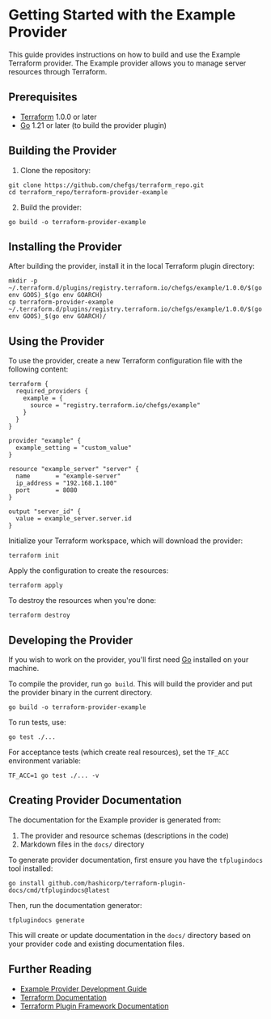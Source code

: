 # Getting Started with the Example Provider

This guide provides instructions on how to build and use the Example Terraform provider. The Example provider allows you to manage server resources through Terraform.

## Prerequisites

* [Terraform](https://www.terraform.io/downloads.html) 1.0.0 or later
* [Go](https://golang.org/doc/install) 1.21 or later (to build the provider plugin)

## Building the Provider

1. Clone the repository:

```shell
git clone https://github.com/chefgs/terraform_repo.git
cd terraform_repo/terraform-provider-example
```

2. Build the provider:

```shell
go build -o terraform-provider-example
```

## Installing the Provider

After building the provider, install it in the local Terraform plugin directory:

```shell
mkdir -p ~/.terraform.d/plugins/registry.terraform.io/chefgs/example/1.0.0/$(go env GOOS)_$(go env GOARCH)
cp terraform-provider-example ~/.terraform.d/plugins/registry.terraform.io/chefgs/example/1.0.0/$(go env GOOS)_$(go env GOARCH)/
```

## Using the Provider

To use the provider, create a new Terraform configuration file with the following content:

```hcl
terraform {
  required_providers {
    example = {
      source = "registry.terraform.io/chefgs/example"
    }
  }
}

provider "example" {
  example_setting = "custom_value"
}

resource "example_server" "server" {
  name       = "example-server"
  ip_address = "192.168.1.100"
  port       = 8080
}

output "server_id" {
  value = example_server.server.id
}
```

Initialize your Terraform workspace, which will download the provider:

```shell
terraform init
```

Apply the configuration to create the resources:

```shell
terraform apply
```

To destroy the resources when you're done:

```shell
terraform destroy
```

## Developing the Provider

If you wish to work on the provider, you'll first need [Go](https://golang.org) installed on your machine.

To compile the provider, run `go build`. This will build the provider and put the provider binary in the current directory.

```shell
go build -o terraform-provider-example
```

To run tests, use:

```shell
go test ./...
```

For acceptance tests (which create real resources), set the `TF_ACC` environment variable:

```shell
TF_ACC=1 go test ./... -v
```

## Creating Provider Documentation

The documentation for the Example provider is generated from:

1. The provider and resource schemas (descriptions in the code)
2. Markdown files in the `docs/` directory

To generate provider documentation, first ensure you have the `tfplugindocs` tool installed:

```shell
go install github.com/hashicorp/terraform-plugin-docs/cmd/tfplugindocs@latest
```

Then, run the documentation generator:

```shell
tfplugindocs generate
```

This will create or update documentation in the `docs/` directory based on your provider code and existing documentation files.

## Further Reading

* [Example Provider Development Guide](../PROVIDER_DEVELOPMENT.md)
* [Terraform Documentation](https://www.terraform.io/docs/index.html)
* [Terraform Plugin Framework Documentation](https://developer.hashicorp.com/terraform/plugin/framework)
